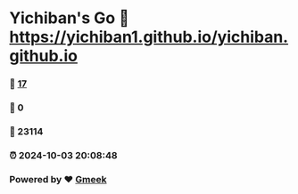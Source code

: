 # Yichiban's Go :link: https://yichiban1.github.io/yichiban.github.io 
### :page_facing_up: [17](https://yichiban1.github.io/yichiban.github.io/tag.html) 
### :speech_balloon: 0 
### :hibiscus: 23114 
### :alarm_clock: 2024-10-03 20:08:48 
### Powered by :heart: [Gmeek](https://github.com/Meekdai/Gmeek)
